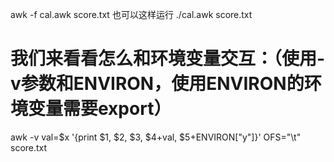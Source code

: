 awk -f cal.awk score.txt
也可以这样运行 ./cal.awk score.txt

# 我们来看看怎么和环境变量交互：（使用-v参数和ENVIRON，使用ENVIRON的环境变量需要export）
awk -v val=$x '{print $1, $2, $3, $4+val, $5+ENVIRON["y"]}' OFS="\t" score.txt
